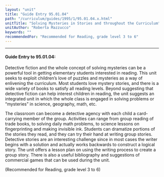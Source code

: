 ```yaml
---
layout: "unit"
title: "Guide Entry 95.01.04"
path: "/curriculum/guides/1995/1/95.01.04.x.html"
unitTitle: "Solving Mysteries in Stories and throughout the Curriculum"
unitAuthor: "Roberta Mazzucco"
keywords: ""
recommendedFor: "Recommended for Reading, grade level 3 to 6"
---
```

<body>
<hr/>
<h4>
Guide Entry to 95.01.04:
</h4>
Detective fiction and the whole concept of solving mysteries can be a powerful tool in getting elementary students interested in reading. This unit seeks to exploit children’s love of puzzles and mysteries as a way of enlivening the curriculum. Most students love mystery stories, and there is a wide variety of books to satisfy all reading levels. Beyond suggesting that detective fiction can help interest children in reading, the unit suggests an integrated unit in which the whole class is engaged in solving problems or “mysteries” in science, geography, math, etc.
<p>
The classroom can become a detective agency with each child a card- carrying member of the group. Activities can range from group reading of trade books, to solving daily math problems, to science lessons on fingerprinting and making invisible ink. Students can dramatize portions of the stories they read, and they can try their hand at writing group stories. Detective stories are an interesting challenge since in most cases the writer begins with a solution and actually works backwards to construct a logical story. The unit offers a lesson plan on using the writing process to create a group story. There is also a useful bibliography and suggestions of commercial games that can be used during the unit.
</p>
<p>
(Recommended for Reading, grade level 3 to 6)
</p>
</body>